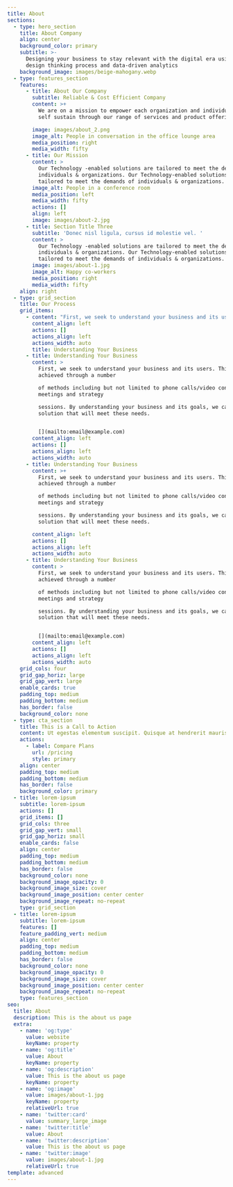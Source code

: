 ```yaml
---
title: About
sections:
  - type: hero_section
    title: About Company
    align: center
    background_color: primary
    subtitle: >-
      Designing your business to stay relevant with the digital era using the
      design thinking process and data-driven analytics
    background_image: images/beige-mahogany.webp
  - type: features_section
    features:
      - title: About Our Company
        subtitle: Reliable & Cost Efficient Company
        content: >+
          We are on a mission to empower each organization and individuals to
          self sustain through our range of services and product offerings

        image: images/about_2.png
        image_alt: People in conversation in the office lounge area
        media_position: right
        media_width: fifty
      - title: Our Mission
        content: >
          Our Technology -enabled solutions are tailored to meet the demands of
          individuals & organizations. Our Technology-enabled solutions are
          tailored to meet the demands of individuals & organizations.
        image_alt: People in a conference room
        media_position: left
        media_width: fifty
        actions: []
        align: left
        image: images/about-2.jpg
      - title: Section Title Three
        subtitle: 'Donec nisl ligula, cursus id molestie vel. '
        content: >
          Our Technology -enabled solutions are tailored to meet the demands of
          individuals & organizations. Our Technology-enabled solutions are
          tailored to meet the demands of individuals & organizations.
        image: images/about-1.jpg
        image_alt: Happy co-workers
        media_position: right
        media_width: fifty
    align: right
  - type: grid_section
    title: Our Process
    grid_items:
      - content: "First, we seek to understand your business and its users. This can be achieved through a number\r\nof methods including but not limited to phone calls/video conference, meetings and strategy\r\nsessions. By understanding your business and its goals, we can craft a solution that will meet these needs.\n"
        content_align: left
        actions: []
        actions_align: left
        actions_width: auto
        title: Understanding Your Business
      - title: Understanding Your Business
        content: >
          First, we seek to understand your business and its users. This can be
          achieved through a number

          of methods including but not limited to phone calls/video conference,
          meetings and strategy

          sessions. By understanding your business and its goals, we can craft a
          solution that will meet these needs.


          [](mailto:email@example.com)
        content_align: left
        actions: []
        actions_align: left
        actions_width: auto
      - title: Understanding Your Business
        content: >+
          First, we seek to understand your business and its users. This can be
          achieved through a number

          of methods including but not limited to phone calls/video conference,
          meetings and strategy

          sessions. By understanding your business and its goals, we can craft a
          solution that will meet these needs.

        content_align: left
        actions: []
        actions_align: left
        actions_width: auto
      - title: Understanding Your Business
        content: >
          First, we seek to understand your business and its users. This can be
          achieved through a number

          of methods including but not limited to phone calls/video conference,
          meetings and strategy

          sessions. By understanding your business and its goals, we can craft a
          solution that will meet these needs.


          [](mailto:email@example.com)
        content_align: left
        actions: []
        actions_align: left
        actions_width: auto
    grid_cols: four
    grid_gap_horiz: large
    grid_gap_vert: large
    enable_cards: true
    padding_top: medium
    padding_bottom: medium
    has_border: false
    background_color: none
  - type: cta_section
    title: This is a Call to Action
    content: Ut egestas elementum suscipit. Quisque at hendrerit mauris.
    actions:
      - label: Compare Plans
        url: /pricing
        style: primary
    align: center
    padding_top: medium
    padding_bottom: medium
    has_border: false
    background_color: primary
  - title: lorem-ipsum
    subtitle: lorem-ipsum
    actions: []
    grid_items: []
    grid_cols: three
    grid_gap_vert: small
    grid_gap_horiz: small
    enable_cards: false
    align: center
    padding_top: medium
    padding_bottom: medium
    has_border: false
    background_color: none
    background_image_opacity: 0
    background_image_size: cover
    background_image_position: center center
    background_image_repeat: no-repeat
    type: grid_section
  - title: lorem-ipsum
    subtitle: lorem-ipsum
    features: []
    feature_padding_vert: medium
    align: center
    padding_top: medium
    padding_bottom: medium
    has_border: false
    background_color: none
    background_image_opacity: 0
    background_image_size: cover
    background_image_position: center center
    background_image_repeat: no-repeat
    type: features_section
seo:
  title: About
  description: This is the about us page
  extra:
    - name: 'og:type'
      value: website
      keyName: property
    - name: 'og:title'
      value: About
      keyName: property
    - name: 'og:description'
      value: This is the about us page
      keyName: property
    - name: 'og:image'
      value: images/about-1.jpg
      keyName: property
      relativeUrl: true
    - name: 'twitter:card'
      value: summary_large_image
    - name: 'twitter:title'
      value: About
    - name: 'twitter:description'
      value: This is the about us page
    - name: 'twitter:image'
      value: images/about-1.jpg
      relativeUrl: true
template: advanced
---
```

